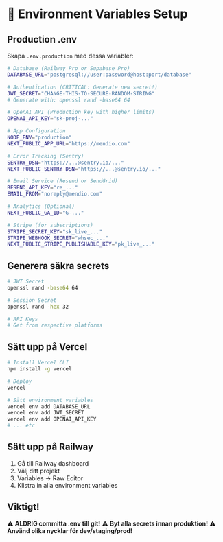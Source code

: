 # 🔐 Environment Variables Setup

## Production .env

Skapa `.env.production` med dessa variabler:

```bash
# Database (Railway Pro or Supabase Pro)
DATABASE_URL="postgresql://user:password@host:port/database"

# Authentication (CRITICAL: Generate new secret!)
JWT_SECRET="CHANGE-THIS-TO-SECURE-RANDOM-STRING"
# Generate with: openssl rand -base64 64

# OpenAI API (Production key with higher limits)
OPENAI_API_KEY="sk-proj-..."

# App Configuration
NODE_ENV="production"
NEXT_PUBLIC_APP_URL="https://mendio.com"

# Error Tracking (Sentry)
SENTRY_DSN="https://...@sentry.io/..."
NEXT_PUBLIC_SENTRY_DSN="https://...@sentry.io/..."

# Email Service (Resend or SendGrid)
RESEND_API_KEY="re_..."
EMAIL_FROM="noreply@mendio.com"

# Analytics (Optional)
NEXT_PUBLIC_GA_ID="G-..."

# Stripe (for subscriptions)
STRIPE_SECRET_KEY="sk_live_..."
STRIPE_WEBHOOK_SECRET="whsec_..."
NEXT_PUBLIC_STRIPE_PUBLISHABLE_KEY="pk_live_..."
```

## Generera säkra secrets

```bash
# JWT Secret
openssl rand -base64 64

# Session Secret
openssl rand -hex 32

# API Keys
# Get from respective platforms
```

## Sätt upp på Vercel

```bash
# Install Vercel CLI
npm install -g vercel

# Deploy
vercel

# Sätt environment variables
vercel env add DATABASE_URL
vercel env add JWT_SECRET
vercel env add OPENAI_API_KEY
# ... etc
```

## Sätt upp på Railway

1. Gå till Railway dashboard
2. Välj ditt projekt
3. Variables → Raw Editor
4. Klistra in alla environment variables

## Viktigt!

⚠️ **ALDRIG committa .env till git!**
⚠️ **Byt alla secrets innan produktion!**
⚠️ **Använd olika nycklar för dev/staging/prod!**

